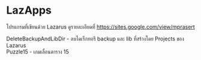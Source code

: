 # LazApps

โปรแกรมที่เขียนด้วย Lazarus   ดูรายละเอียดที่ https://sites.google.com/view/mprasert

DeleteBackupAndLibDir - ลบไดเร็กทอรี backup และ lib ที่สร้างโดย Projects ของ Lazarus  
Puzzle15 - เกมเลื่อนตาราง 15
